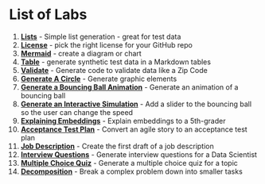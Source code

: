 # List of Labs

1. **[Lists](./01-lists.md)** - Simple list generation - great for test data
2. **[License](./01-license.md)** - pick the right license for your GitHub repo
3. **[Mermaid](./02-mermaid.md)** - create a diagram or chart
4. **[Table](./03-markdown-table.md)** - generate synthetic test data in a Markdown tables
4. **[Validate](./04-validate-zipcode.md)** - Generate code to validate data like a Zip Code
5. **[Generate A Circle](./05-p5-circle.md)** - Generate graphic elements
6. **[Generate a Bouncing Ball Animation](./05-boucing-ball.md)** - Generate an animation of a bouncing ball
7. **[Generate an Interactive Simulation](./05-bouncing-ball-slider.md)** - Add a slider to the bouncing ball so the user can change the speed
8. **[Explaining Embeddings](./06-explain-embeddings.md)** - Explain embeddings to a 5th-grader
9. **[Acceptance Test Plan](12-acceptance-test-plan.md)** - Convert an agile story to an acceptance test plan
10. **[Job Description](./08-job-description.md)** - Create the first draft of a job description
11. **[Interview Questions](09-interview-questions.md)** - Generate interview questions for a Data Scientist
12. **[Multiple Choice Quiz](./09-multiple-choice-quiz.md)** - Generate a multiple choice quiz for a topic
12. **[Decomposition](./13-decomposition.md)** - Break a complex problem down into smaller tasks